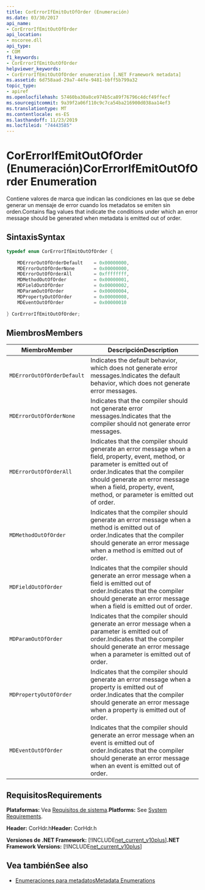 ```yaml
---
title: CorErrorIfEmitOutOfOrder (Enumeración)
ms.date: 03/30/2017
api_name:
- CorErrorIfEmitOutOfOrder
api_location:
- mscoree.dll
api_type:
- COM
f1_keywords:
- CorErrorIfEmitOutOfOrder
helpviewer_keywords:
- CorErrorIfEmitOutOfOrder enumeration [.NET Framework metadata]
ms.assetid: 6d758aad-29a7-44fe-9481-bbff5b799a32
topic_type:
- apiref
ms.openlocfilehash: 57460ba30a8ce974b5ca89f76796c4dcf49ffecf
ms.sourcegitcommit: 9a39f2a06f110c9c7ca54ba216900d038aa14ef3
ms.translationtype: MT
ms.contentlocale: es-ES
ms.lasthandoff: 11/23/2019
ms.locfileid: "74443585"
---
```

# <a name="corerrorifemitoutoforder-enumeration"></a><span data-ttu-id="e685e-102">CorErrorIfEmitOutOfOrder (Enumeración)</span><span class="sxs-lookup"><span data-stu-id="e685e-102">CorErrorIfEmitOutOfOrder Enumeration</span></span>
<span data-ttu-id="e685e-103">Contiene valores de marca que indican las condiciones en las que se debe generar un mensaje de error cuando los metadatos se emiten sin orden.</span><span class="sxs-lookup"><span data-stu-id="e685e-103">Contains flag values that indicate the conditions under which an error message should be generated when metadata is emitted out of order.</span></span>  
  
## <a name="syntax"></a><span data-ttu-id="e685e-104">Sintaxis</span><span class="sxs-lookup"><span data-stu-id="e685e-104">Syntax</span></span>  
  
```cpp  
typedef enum CorErrorIfEmitOutOfOrder {  
  
    MDErrorOutOfOrderDefault    = 0x00000000,  
    MDErrorOutOfOrderNone       = 0x00000000,  
    MDErrorOutOfOrderAll        = 0xffffffff,  
    MDMethodOutOfOrder          = 0x00000001,  
    MDFieldOutOfOrder           = 0x00000002,  
    MDParamOutOfOrder           = 0x00000004,  
    MDPropertyOutOfOrder        = 0x00000008,  
    MDEventOutOfOrder           = 0x00000010  
  
} CorErrorIfEmitOutOfOrder;  
```  
  
## <a name="members"></a><span data-ttu-id="e685e-105">Miembros</span><span class="sxs-lookup"><span data-stu-id="e685e-105">Members</span></span>  
  
|<span data-ttu-id="e685e-106">Miembro</span><span class="sxs-lookup"><span data-stu-id="e685e-106">Member</span></span>|<span data-ttu-id="e685e-107">Descripción</span><span class="sxs-lookup"><span data-stu-id="e685e-107">Description</span></span>|  
|------------|-----------------|  
|`MDErrorOutOfOrderDefault`|<span data-ttu-id="e685e-108">Indicates the default behavior, which does not generate error messages.</span><span class="sxs-lookup"><span data-stu-id="e685e-108">Indicates the default behavior, which does not generate error messages.</span></span>|  
|`MDErrorOutOfOrderNone`|<span data-ttu-id="e685e-109">Indicates that the compiler should not generate error messages.</span><span class="sxs-lookup"><span data-stu-id="e685e-109">Indicates that the compiler should not generate error messages.</span></span>|  
|`MDErrorOutOfOrderAll`|<span data-ttu-id="e685e-110">Indicates that the compiler should generate an error message when a field, property, event, method, or parameter is emitted out of order.</span><span class="sxs-lookup"><span data-stu-id="e685e-110">Indicates that the compiler should generate an error message when a field, property, event, method, or parameter is emitted out of order.</span></span>|  
|`MDMethodOutOfOrder`|<span data-ttu-id="e685e-111">Indicates that the compiler should generate an error message when a method is emitted out of order.</span><span class="sxs-lookup"><span data-stu-id="e685e-111">Indicates that the compiler should generate an error message when a method is emitted out of order.</span></span>|  
|`MDFieldOutOfOrder`|<span data-ttu-id="e685e-112">Indicates that the compiler should generate an error message when a field is emitted out of order.</span><span class="sxs-lookup"><span data-stu-id="e685e-112">Indicates that the compiler should generate an error message when a field is emitted out of order.</span></span>|  
|`MDParamOutOfOrder`|<span data-ttu-id="e685e-113">Indicates that the compiler should generate an error message when a parameter is emitted out of order.</span><span class="sxs-lookup"><span data-stu-id="e685e-113">Indicates that the compiler should generate an error message when a parameter is emitted out of order.</span></span>|  
|`MDPropertyOutOfOrder`|<span data-ttu-id="e685e-114">Indicates that the compiler should generate an error message when a property is emitted out of order.</span><span class="sxs-lookup"><span data-stu-id="e685e-114">Indicates that the compiler should generate an error message when a property is emitted out of order.</span></span>|  
|`MDEventOutOfOrder`|<span data-ttu-id="e685e-115">Indicates that the compiler should generate an error message when an event is emitted out of order.</span><span class="sxs-lookup"><span data-stu-id="e685e-115">Indicates that the compiler should generate an error message when an event is emitted out of order.</span></span>|  
  
## <a name="requirements"></a><span data-ttu-id="e685e-116">Requisitos</span><span class="sxs-lookup"><span data-stu-id="e685e-116">Requirements</span></span>  
 <span data-ttu-id="e685e-117">**Plataformas:** Vea [Requisitos de sistema](../../../../docs/framework/get-started/system-requirements.md).</span><span class="sxs-lookup"><span data-stu-id="e685e-117">**Platforms:** See [System Requirements](../../../../docs/framework/get-started/system-requirements.md).</span></span>  
  
 <span data-ttu-id="e685e-118">**Header:** CorHdr.h</span><span class="sxs-lookup"><span data-stu-id="e685e-118">**Header:** CorHdr.h</span></span>  
  
 <span data-ttu-id="e685e-119">**Versiones de .NET Framework:** [!INCLUDE[net_current_v10plus](../../../../includes/net-current-v10plus-md.md)]</span><span class="sxs-lookup"><span data-stu-id="e685e-119">**.NET Framework Versions:** [!INCLUDE[net_current_v10plus](../../../../includes/net-current-v10plus-md.md)]</span></span>  
  
## <a name="see-also"></a><span data-ttu-id="e685e-120">Vea también</span><span class="sxs-lookup"><span data-stu-id="e685e-120">See also</span></span>

- [<span data-ttu-id="e685e-121">Enumeraciones para metadatos</span><span class="sxs-lookup"><span data-stu-id="e685e-121">Metadata Enumerations</span></span>](../../../../docs/framework/unmanaged-api/metadata/metadata-enumerations.md)
